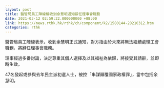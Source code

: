 ```yaml
---
layout: post
title: 醫管局員工陣線稱收到余慧明通知辭任理事會職務
date: 2021-03-12 02:59:22.000000000 +08:00
link: https://news.rthk.hk/rthk/ch/component/k2/1580144-20210312.htm
categories: rthk
---
```


醫管局員工陣線表示，收到余慧明正式通知，對方指由於未來將無法繼續處理工會職務，將辭任理事會職務。

理事經過多番討論，決定尊重其個人選擇及以其福祉為依歸，將接受其請辭，並即時生效。

47名發起或參與去年民主派初選人士，被控「串謀顛覆國家政權罪」，當中包括余慧明。
